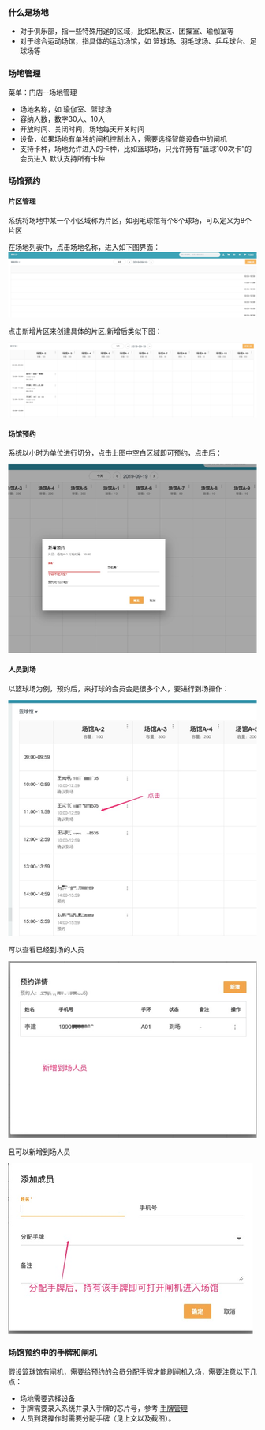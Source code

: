 ### 什么是场地
 - 对于俱乐部，指一些特殊用途的区域，比如私教区、团操室、瑜伽室等
 - 对于综合运动场馆，指具体的运动场馆，如 篮球场、羽毛球场、乒乓球台、足球场等

### 场地管理
菜单：门店--场地管理

 - 场地名称，如 瑜伽室、篮球场
 - 容纳人数，数字30人、10人
 - 开放时间、关闭时间，场地每天开关时间
 - 设备，如果场地有单独的闸机控制出入，需要选择智能设备中的闸机
 - 支持卡种，场地允许进入的卡种，比如篮球场，只允许持有“篮球100次卡”的会员进入
   默认支持所有卡种

### 场馆预约
#### 片区管理
系统将场地中某一个小区域称为片区，如羽毛球馆有个8个球场，可以定义为8个片区


在场地列表中，点击场地名称，进入如下图界面：
![image](../../assets/club/场态首页.jpg)

点击新增片区来创建具体的片区,新增后类似下图：

![](../../assets/club/有片区的场态首页.jpg)

#### 场馆预约

系统以小时为单位进行切分，点击上图中空白区域即可预约，点击后：

![](../../assets/club/新增预约.jpg)

#### 人员到场

以篮球场为例，预约后，来打球的会员会是很多个人，要进行到场操作：

![](../../assets/club/点击已预约.jpg)

可以查看已经到场的人员

![](../../assets/club/预约详情.jpg)

且可以新增到场人员

![](../../assets/club/新增成员.jpg)

### 场馆预约中的手牌和闸机
假设篮球馆有闸机，需要给预约的会员分配手牌才能刷闸机入场，需要注意以下几点：

- 场地需要选择设备
- 手牌需要录入系统并录入手牌的芯片号，参考 [手牌管理](./手牌管理.md)
- 人员到场操作时需要分配手牌（见上文以及截图）。